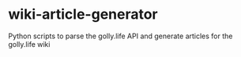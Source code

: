 # wiki-article-generator

Python scripts to parse the golly.life API and generate articles for the golly.life wiki
